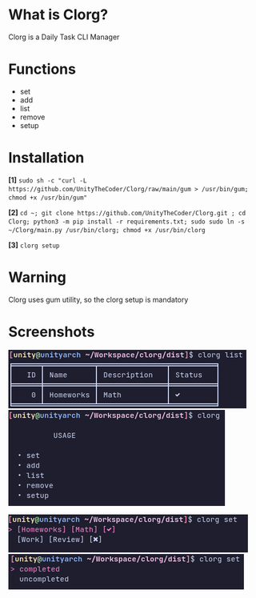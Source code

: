 # What is Clorg?

Clorg is a Daily Task CLI Manager


# Functions

- set
- add
- list
- remove
- setup


# Installation

 **[1]** `sudo sh -c "curl -L https://github.com/UnityTheCoder/Clorg/raw/main/gum > /usr/bin/gum; chmod +x /usr/bin/gum"`
 
 **[2]** `cd ~; git clone https://github.com/UnityTheCoder/Clorg.git ; cd Clorg; python3 -m pip install -r requirements.txt; sudo sudo ln -s ~/Clorg/main.py /usr/bin/clorg; chmod +x /usr/bin/clorg`
 
 **[3]** `clorg setup`
 
 # Warning
 
 Clorg uses gum utility, so the clorg setup is mandatory


# Screenshots
![Alt text](https://raw.githubusercontent.com/UnityTheCoder/Clorg/main/images/screen1.png)
![Alt text](https://github.com/UnityTheCoder/Clorg/blob/main/images/screen2.png?raw=true)

![Alt text](https://github.com/UnityTheCoder/Clorg/blob/main/images/screen3.png?raw=true)
![Alt text](https://github.com/UnityTheCoder/Clorg/blob/main/images/screen4.png?raw=true)

